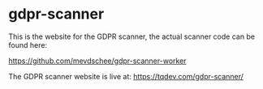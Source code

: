 # gdpr-scanner

This is the website for the GDPR scanner, the actual scanner code can be found here:

https://github.com/mevdschee/gdpr-scanner-worker

The GDPR scanner website is live at: https://tqdev.com/gdpr-scanner/
